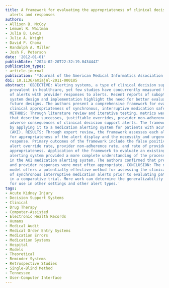 ```yaml
---
title: A framework for evaluating the appropriateness of clinical decision support
  alerts and responses
authors:
- Allison B. McCoy
- Lemuel R. Waitman
- Julia B. Lewis
- Julie A. Wright
- David P. Choma
- Randolph A. Miller
- Josh F. Peterson
date: '2012-01-01'
publishDate: '2024-02-20T22:32:19.043444Z'
publication_types:
- article-journal
publication: '*Journal of the American Medical Informatics Association: JAMIA*'
doi: 10.1136/amiajnl-2011-000185
abstract: 'OBJECTIVE: Alerting systems, a type of clinical decision support, are increasingly
  prevalent in healthcare, yet few studies have concurrently measured the appropriateness
  of alerts with provider responses to alerts. Recent reports of suboptimal alert
  system design and implementation highlight the need for better evaluation to inform
  future designs. The authors present a comprehensive framework for evaluating the
  clinical appropriateness of synchronous, interruptive medication safety alerts.
  METHODS: Through literature review and iterative testing, metrics were developed
  that describe successes, justifiable overrides, provider non-adherence, and unintended
  adverse consequences of clinical decision support alerts. The framework was validated
  by applying it to a medication alerting system for patients with acute kidney injury
  (AKI). RESULTS: Through expert review, the framework assesses each alert episode
  for appropriateness of the alert display and the necessity and urgency of a clinical
  response. Primary outcomes of the framework include the false positive alert rate,
  alert override rate, provider non-adherence rate, and rate of provider response
  appropriateness. Application of the framework to evaluate an existing AKI medication
  alerting system provided a more complete understanding of the process outcomes measured
  in the AKI medication alerting system. The authors confirmed that previous alerts
  and provider responses were most often appropriate. CONCLUSION: The new evaluation
  model offers a potentially effective method for assessing the clinical appropriateness
  of synchronous interruptive medication alerts prior to evaluating patient outcomes
  in a comparative trial. More work can determine the generalizability of the framework
  for use in other settings and other alert types.'
tags:
- Acute Kidney Injury
- Decision Support Systems
- Clinical
- Drug Therapy
- Computer-Assisted
- Electronic Health Records
- Humans
- Medical Audit
- Medical Order Entry Systems
- Medication Errors
- Medication Systems
- Hospital
- Models
- Theoretical
- Reminder Systems
- Retrospective Studies
- Single-Blind Method
- Tennessee
- User-Computer Interface
---
```

